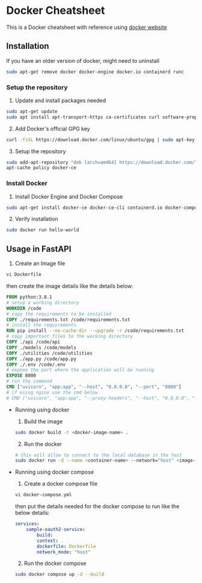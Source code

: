 # Docker Cheatsheet
This is a Docker cheatsheet with reference using [docker website](https://docs.docker.com/engine/install/ubuntu/)

## Installation
If you have an older version of docker, might need to uninstall
```bash
sudo apt-get remove docker docker-engine docker.io containerd runc
```

### Setup the repository
1. Update and install packages needed
```bash
sudo apt-get update
sudo apt install apt-transport-https ca-certificates curl software-properties-common
```
2. Add Docker's official GPG key
```bash
curl -fsSL https://download.docker.com/linux/ubuntu/gpg | sudo apt-key add -
```
3. Setup the repository
```bash
sudo add-apt-repository "deb [arch=amd64] https://download.docker.com/linux/ubuntu bionic stable"
apt-cache policy docker-ce
```

### Install Docker
1. Install Docker Engine and Docker Compose
```bash
sudo apt-get install docker-ce docker-ce-cli containerd.io docker-compose-plugin
```
2. Verify installation
```bash
sudo docker run hello-world
```

## Usage in FastAPI
1. Create an Image file
```bash
vi Dockerfile
```
then create the image details like the details below:
```Dockerfile
FROM python:3.8.1
# setup a working directory
WORKDIR /code
# copy the requirements to be installed
COPY ./requirements.txt /code/requirements.txt
# install the requirements
RUN pip install --no-cache-dir --upgrade -r /code/requirements.txt
# copy important files to the working directory
COPY ./api /code/api
COPY ./models /code/models
COPY ./utilities /code/utilities
COPY ./app.py /code/app.py
COPY ./.env /code/.env
# expose the port where the application will be running
EXPOSE 8000
# run the command
CMD ["uvicorn", "app:app", "--host", "0.0.0.0", "--port", "8000"]
# if using nginx use the cmd below
# CMD ["uvicorn", "app:app", "--proxy-headers", "--host", "0.0.0.0", "--port", "8000"]
```

* Running using docker
    1. Build the image
    ```bash
    sudo docker build -t <docker-image-name> .
    ```
    2. Run the docker
    ```bash
    # this will allow to connect to the local database in the host
    sudo docker run -d --name <container-name> --network="host" <image-name>
    ```

* Running using docker compose
    1. Create a docker compose file
    ```bash
    vi docker-compose.yml
    ```
    then put the details needed for the docker compose to run like the below details:
    ```yaml
    services:
        sample-oauth2-service:
            build:
            context: .
            dockerfile: Dockerfile
            network_mode: "host"
    ```
    2. Run the docker compose
    ```bash
    sudo docker compose up -d --build
    ```